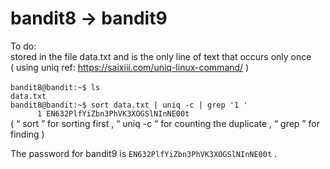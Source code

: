 # bandit8 -> bandit9<br/>
To do: <br/>
stored in the file data.txt and is the only line of text that occurs only once<br/>
( using uniq ref: https://saixiii.com/uniq-linux-command/ )<br/><br/>
```bandit8@bandit:~$ ls```<br/>
```data.txt```<br/>
```bandit8@bandit:~$ sort data.txt | uniq -c | grep '1 ' ```<br/>
```      1 EN632PlfYiZbn3PhVK3XOGSlNInNE00t```<br/>
( “ sort ” for sorting first , “ uniq -c “ for counting the duplicate , “ grep ” for finding )<br/>



The password for bandit9 is ```EN632PlfYiZbn3PhVK3XOGSlNInNE00t``` .